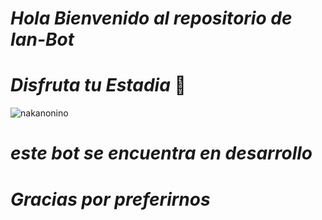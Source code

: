 # *Hola Bienvenido al repositorio de Ian-Bot*
# *Disfruta tu Estadia* 🌸
![nakanonino](https://github.com/user-attachments/assets/e063f817-6db7-42eb-afe1-14cc57107d20)
# *este bot se encuentra en desarrollo*



# *Gracias por preferirnos*
